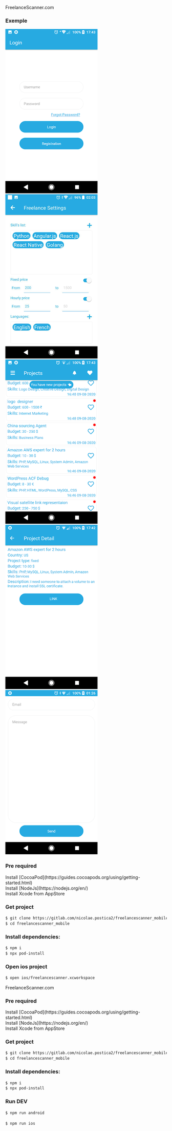 FreelanceScanner.com

### Exemple

![Alt text](images/freelancescanner_1.png 'demo')
![Alt text](images/freelancescanner_2.png 'demo')
![Alt text](images/freelancescanner_3.png 'demo')
![Alt text](images/freelancescanner_4.png 'demo')
![Alt text](images/freelancescanner_5.png 'demo')

<h3>Pre required</h3>
Install [CocoaPod](https://guides.cocoapods.org/using/getting-started.html)<br>
Install [NodeJs](https://nodejs.org/en/)<br>
Install Xcode from AppStore


<h3>Get project</h3>

```bash
$ git clone https://gitlab.com/nicolae.postica2/freelancescanner_mobile.git
$ cd freelancescanner_mobile
```

<h3>Install dependencies:</h3>

```bash
$ npm i
$ npx pod-install
```

<h3>Open ios project</h3>

```bash
$ open ios/freelancescanner.xcworkspace
```

FreelanceScanner.com

<h3>Pre required</h3>
Install [CocoaPod](https://guides.cocoapods.org/using/getting-started.html)<br>
Install [NodeJs](https://nodejs.org/en/)<br>
Install Xcode from AppStore


<h3>Get project</h3>

```bash
$ git clone https://gitlab.com/nicolae.postica2/freelancescanner_mobile.git
$ cd freelancescanner_mobile
```

<h3>Install dependencies:</h3>

```bash
$ npm i
$ npx pod-install
```

<h3>Run DEV</h3>

```bash
$ npm run android

$ npm run ios
```


